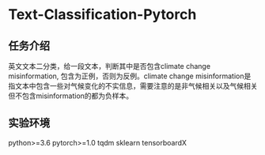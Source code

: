 # Text-Classification-Pytorch
任务介绍
---  

英文文本二分类，给一段文本，判断其中是否包含climate change misinformation, 包含为正例，否则为反例。climate change misinformation是指文本中包含一些对气候变化的不实信息，需要注意的是非气候相关以及气候相关但不包含misinformation的都为负样本。  

实验环境
---  
python>=3.6
pytorch>=1.0
tqdm
sklearn
tensorboardX

